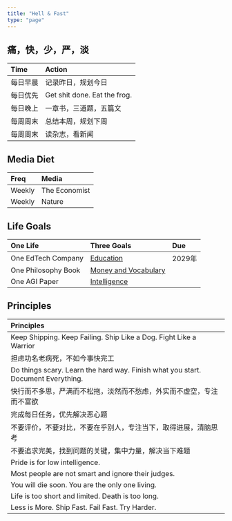 ```yaml
---
title: "Hell & Fast"
type: "page"
---
```


## 痛，快，少，严，淡

| Time   | Action             |
|:------|:-----------------------|
|每日早晨    |记录昨日，规划今日 | 
|每日优先    |Get shit done. Eat the frog. | 
|每日晚上    |一章书，三道题，五篇文 | 
|每周周末    |总结本周，规划下周 | 
|每周周末    |读杂志，看新闻 | 

## Media Diet

| Freq     | Media                            | 
|:---------|:---------------------------------|
| Weekly   |  The Economist                   |
| Weekly   |  Nature                          |

## Life Goals

| One Life               | Three Goals                                   | Due               |
|:-----------------------|:----------------------------------------------|:------------------|
| One EdTech Company     |  [Education](../edu)                          | 2029年          | 
| One Philosophy Book    |  [Money and Vocabulary](../basics)                          |                 |
| One AGI Paper          |  [Intelligence](../ai)                         |                 | 

## Principles


| Principles             |
|:-----------------------|
|Keep Shipping. Keep Failing. Ship Like a Dog. Fight Like a Warrior| 
|担虑功名老病死，不如今事快完工| 
|Do things scary. Learn the hard way. Finish what you start. Document Everything.|
| 快行而不多思，严满而不松拖，淡然而不愁虑，外实而不虚空，专注而不富欲|
| 完成每日任务，优先解决恶心题|
| 不要评价，不要对比，不要在乎别人，专注当下，取得进展，清脑思考|
| 不要追求完美，找到问题的关键，集中力量，解决当下难题|
| Pride is for low intelligence.|
| Most people are not smart and ignore their judges.|
| You will die soon. You are the only one living.|
| Life is too short and limited. Death is too long.|
| Less is More. Ship Fast. Fail Fast. Try Harder.|